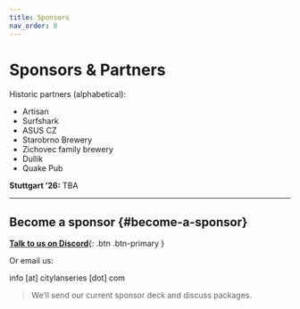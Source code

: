 ```yaml
---
title: Sponsors
nav_order: 8
---
```

# Sponsors & Partners

Historic partners (alphabetical):
- Artisan
- Surfshark
- ASUS CZ
- Starobrno Brewery
- Zichovec family brewery
- Dullik
- Quake Pub

**Stuttgart ’26:** TBA

---
## Become a sponsor {#become-a-sponsor}
[**Talk to us on Discord**](https://discord.gg/u8Ttp8frqU){: .btn .btn-primary }

Or email us:

<span id="s-mail"></span>
<script>
  (function(){
    var u = 'info';
    var d = 'citylanseries';
    var t = 'com';
    var a = u + '@' + d + '.' + t;
    var el = document.getElementById('s-mail');
    el.innerHTML = '<a class="btn" href="mailto:'+a+'">Email us</a>';
  })();
</script>
<noscript>info [at] citylanseries [dot] com</noscript>

> We’ll send our current sponsor deck and discuss packages.
